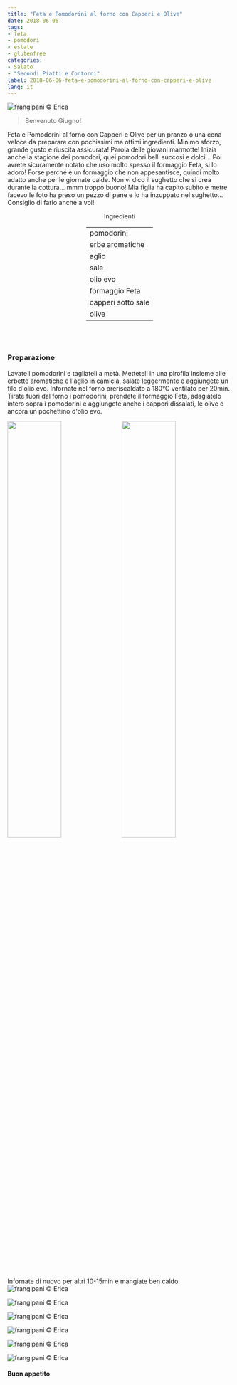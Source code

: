 ```yaml
---
title: "Feta e Pomodorini al forno con Capperi e Olive"
date: 2018-06-06
tags:
- feta
- pomodori
- estate
- glutenfree
categories:
- Salato
- "Secondi Piatti e Contorni"
label: 2018-06-06-feta-e-pomodorini-al-forno-con-capperi-e-olive
lang: it
---
```

![](header.jpg "frangipani © Erica")

> Benvenuto Giugno!

Feta e Pomodorini al forno con Capperi e Olive per un pranzo o una cena veloce da preparare con pochissimi ma ottimi ingredienti. Minimo sforzo, grande gusto e riuscita assicurata! Parola delle giovani marmotte! Inizia anche la stagione dei pomodori, quei pomodori belli succosi e dolci... Poi avrete sicuramente notato che uso molto spesso il formaggio Feta, si lo adoro! Forse perché è un formaggio che non appesantisce, quindi molto adatto anche per le giornate calde. Non vi dico il sughetto che si crea durante la cottura... mmm troppo buono! Mia figlia ha capito subito e metre facevo le foto ha preso un pezzo di pane e lo ha inzuppato nel sughetto... Consiglio di farlo anche a voi!

<div id="wrapper" style="text-align: center">
  <div id="yourdiv" style="display: inline-block;">
    <div class="ingredients">
      <div class="ingredients-title">Ingredienti</div>
      <table>
        <tbody>
          <tr>
            <td>pomodorini</td>
          </tr>
          <tr>
            <td>erbe aromatiche</td>
          </tr>
          <tr>
            <td>aglio</td>
          </tr>
          <tr>
            <td>sale</td>
          </tr>
          <tr>
            <td>olio evo</td>
          </tr>
          <tr>
            <td>formaggio Feta</td>
          </tr>
          <tr>
            <td>capperi sotto sale</td>
          </tr>
          <tr>
            <td>olive</td>
          </tr>
        </tbody>
      </table>
      <br></br>
    </div>
  </div>
</div>


<h3>
  <font color="grey">
    <i class="fa-solid fa-gears"></i>
  </font> Preparazione
</h3>

Lavate i pomodorini e tagliateli a metà. Metteteli in una pirofila insieme alle erbette aromatiche e l'aglio in camicia, salate leggermente e aggiungete un filo d'olio evo. Infornate nel forno preriscaldato a 180°C ventilato per 20min. Tirate fuori dal forno i pomodorini, prendete il formaggio Feta, adagiatelo intero sopra i pomodorini e aggiungete anche i capperi dissalati, le olive e ancora un pochettino d'olio evo.
<p>
  <div style="width: 100%; margin-bottom: 0">
    <img style="float: left; width: 49%; margin-right: 1%" src="pomodori.jpg" alt="" title="frangipani © Erica" />
    <img style="float: left; width: 49%; margin-left: 1%" src="teglia.jpg" alt="" title="frangipani © Erica" />
    <div style="clear: both"></div>
  </div>
</p>

Infornate di nuovo per altri 10-15min e mangiate ben caldo.
![](risultato1.jpg "frangipani © Erica")

![](risultato2.jpg "frangipani © Erica")

![](risultato3.jpg "frangipani © Erica")

![](risultato4.jpg "frangipani © Erica")

![](risultato5.jpg "frangipani © Erica")

![](risultato6.jpg "frangipani © Erica")

<h4>Buon appetito
  <font color="red">
    <i class="fa-regular fa-face-smile"></i>
  </font>
</h4>
